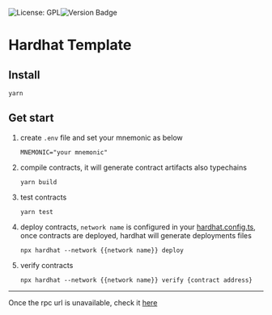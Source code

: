 ![License: GPL](https://img.shields.io/badge/license-GPLv2-blue)![Version Badge](https://img.shields.io/badge/version-0.0.1-lightgrey.svg)
# Hardhat Template

## Install

`yarn`

## Get start

1. create `.env` file  and set your mnemonic as below

   `MNEMONIC="your mnemonic"`

2. compile contracts, it will generate contract artifacts also typechains

   `yarn build`

3. test contracts

   `yarn test`

4. deploy contracts, `network name` is configured in your [hardhat.config.ts](https://github.com/Alexandas/HardhatTemplate/blob/master/hardhat.config.ts#L48), once contracts are deployed, hardhat will generate deployments files

   `npx hardhat --network {{network name}} deploy`

5. verify contracts

   `npx hardhat --network {{network name}} verify {contract address}`

---

Once the rpc url is unavailable, check it [here](https://chainlist.org/)